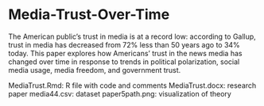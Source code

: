 # Media-Trust-Over-Time
The American public’s trust in media is at a record low: according to Gallup, trust in media has decreased from 72% less than 50 years ago to 34% today. This paper explores how Americans’ trust in the news media has changed over time in response to trends in political polarization, social media usage, media freedom, and government trust.

MediaTrust.Rmd: R file with code and comments
MediaTrust.docx: research paper
media44.csv: dataset
paper5path.png: visualization of theory
